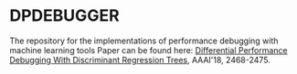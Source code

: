 # DPDEBUGGER
The repository for the implementations of performance debugging with machine learning tools
Paper can be found here: [Differential Performance Debugging With Discriminant Regression Trees](https://www.aaai.org/ocs/index.php/AAAI/AAAI18/paper/view/16647), AAAI'18, 2468-2475.
